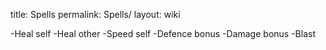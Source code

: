 title: Spells
permalink: Spells/
layout: wiki



-Heal self
-Heal other
-Speed self
-Defence bonus
-Damage bonus
-Blast